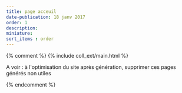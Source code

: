 ```yaml
---
title: page acceuil
date-publication: 18 janv 2017
order: 1
description:
miniature:
sort_items : order
---
```


<!-- ******************************** -->
<!-- **** intro rayon **** -->



<!-- **** fin intro rayon ********* -->
<!-- ****************************** -->
<!--fin-excerpt-->

{% comment %}
{% include coll_ext/main.html %}

A voir : à l'optimisation du site après génération, supprimer ces pages générés non utiles

{% endcomment %}

